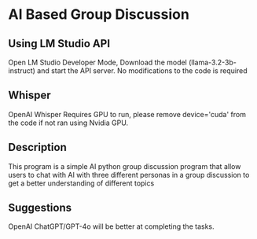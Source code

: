 # AI Based Group Discussion

## Using LM Studio API
Open LM Studio Developer Mode, Download the model (llama-3.2-3b-instruct) and start the API server.
No modifications to the code is required

## Whisper
OpenAI Whisper Requires GPU to run, please remove device='cuda' from the code if not ran using Nvidia GPU.

## Description
This program is a simple AI python group discussion program that allow users to chat with AI with three different personas in a group discussion to get a better understanding of different topics

## Suggestions
OpenAI ChatGPT/GPT-4o will be better at completing the tasks.